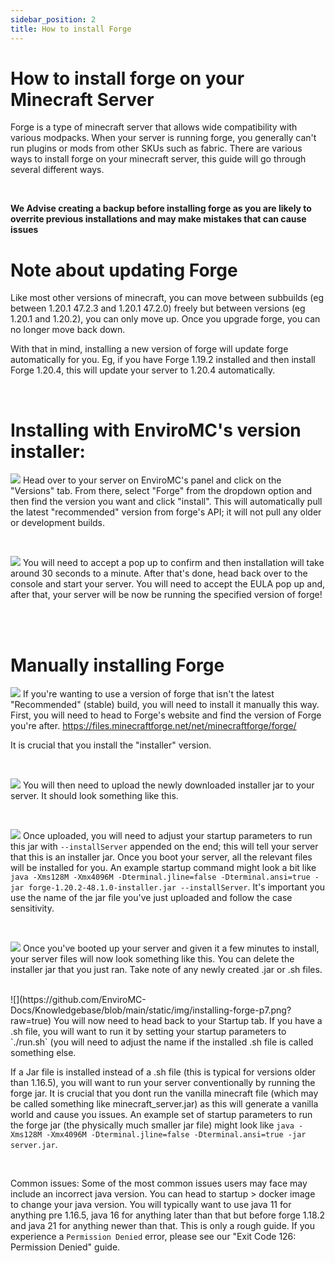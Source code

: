 ```yaml
---
sidebar_position: 2
title: How to install Forge
---
```


# How to install forge on your Minecraft Server
Forge is a type of minecraft server that allows wide compatibility with various modpacks. When your server is running forge, you generally can't run plugins or mods from other SKUs such as fabric.
There are various ways to install forge on your minecraft server, this guide will go through several different ways.

<br />

**We Advise creating a backup before installing forge as you are likely to overrite previous installations and may make mistakes that can cause issues**

# Note about updating Forge
Like most other versions of minecraft, you can move between subbuilds (eg between 1.20.1 47.2.3 and 1.20.1 47.2.0) freely but between versions (eg 1.20.1 and 1.20.2), you can only move up. Once you upgrade forge, you can no longer move back down.

With that in mind, installing a new version of forge will update forge automatically for you. Eg, if you have Forge 1.19.2 installed and then install Forge 1.20.4, this will update your server to 1.20.4 automatically. 

<br />

# Installing with EnviroMC's version installer:

![](https://github.com/EnviroMC-Docs/Knowledgebase/blob/main/static/img/installing-forge-p1.png?raw=true)
Head over to your server on EnviroMC's panel and click on the "Versions" tab. From there, select "Forge" from the dropdown option and then find the version you want and click "install". This will automatically pull the latest "recommended" version from forge's API; it will not pull any older or development builds.

<br />

![](https://github.com/EnviroMC-Docs/Knowledgebase/blob/main/static/img/installing-forge-p2.png?raw=true)
You will need to accept a pop up to confirm and then installation will take around 30 seconds to a minute. After that's done, head back over to the console and start your server. You will need to accept the EULA pop up and, after that, your server will be now be running the specified version of forge!

<br />
<br />

# Manually installing Forge
![](https://github.com/EnviroMC-Docs/Knowledgebase/blob/main/static/img/installing-forge-p3.png?raw=true)
If you're wanting to use a version of forge that isn't the latest "Recommended" (stable) build, you will need to install it manually this way. First, you will need to head to Forge's website and find the version of Forge you're after. https://files.minecraftforge.net/net/minecraftforge/forge/

It is crucial that you install the "installer" version. 

<br />

![](https://github.com/EnviroMC-Docs/Knowledgebase/blob/main/static/img/installing-forge-p4.png?raw=true)
You will then need to upload the newly downloaded installer jar to your server. It should look something like this.

<br />

![](https://github.com/EnviroMC-Docs/Knowledgebase/blob/main/static/img/installing-forge-p5.png?raw=true)
Once uploaded, you will need to adjust your startup parameters to run this jar with `--installServer` appended on the end; this will tell your server that this is an installer jar. Once you boot your server, all the relevant files will be installed for you. An example startup command might look a bit like `java -Xms128M -Xmx4096M -Dterminal.jline=false -Dterminal.ansi=true -jar forge-1.20.2-48.1.0-installer.jar --installServer`. It's important you use the name of the jar file you've just uploaded and follow the case sensitivity.

<br />

![](https://github.com/EnviroMC-Docs/Knowledgebase/blob/main/static/img/installing-forge-p6.png?raw=true)
Once you've booted up your server and given it a few minutes to install, your server files will now look something like this. You can delete the installer jar that you just ran. Take note of any newly created .jar or .sh files.

<br />
![](https://github.com/EnviroMC-Docs/Knowledgebase/blob/main/static/img/installing-forge-p7.png?raw=true)
You will now need to head back to your Startup tab. If you have a .sh file, you will want to run it by setting your startup parameters to `./run.sh` (you will need to adjust the name if the installed .sh file is called something else. 

If a Jar file is installed instead of a .sh file (this is typical for versions older than 1.16.5), you will want to run your server conventionally by running the forge jar. It is crucial that you dont run the vanilla minecraft file (which may be called something like minecraft_server.jar) as this will generate a vanilla world and cause you issues. An example set of startup parameters to run the forge jar (the physically much smaller jar file) might look like `java -Xms128M -Xmx4096M -Dterminal.jline=false -Dterminal.ansi=true -jar server.jar`.

<br />

Common issues:
Some of the most common issues users may face may include an incorrect java version. You can head to startup > docker image to change your java version. You will typically want to use java 11 for anything pre 1.16.5, java 16 for anything later than that but before forge 1.18.2 and java 21 for anything newer than that. This is only a rough guide.
If you experience a `Permission Denied` error, please see our "Exit Code 126: Permission Denied" guide.
